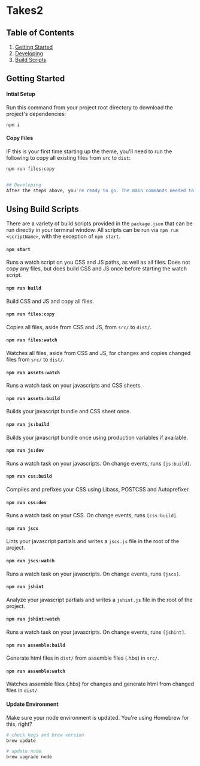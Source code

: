 # Takes2

## Table of Contents
1. [Getting Started](#getting-started)
2. [Developing](#developing)
2. [Build Scripts](#using-build-scripts)

## Getting Started

#### Intial Setup
Run this command from your project root directory to download the project's dependencies:
```
npm i
```

#### Copy Files
IF this is your first time starting up the theme, you'll need to run the following to copy all existing files from `src` to `dist`:
```bash
npm run files:copy


## Developing
After the steps above, you're ready to go. The main commands needed to generate the `dist/` are `npm run build` and `npm run assemble:build` (in two seperate terminal tabs). For more specific tasks see [Build Scripts](#using-build-scripts) for more information.
```

## Using Build Scripts
There are a variety of build scripts provided in the `package.json` that can be run directly in your terminal window. All scripts can be run via `npm run <scriptName>`, with the exception of `npm start`.

#### `npm start`
Runs a watch script on you CSS and JS paths, as well as all files. Does not copy any files, but does build CSS and JS once before starting the watch script. 

#### `npm run build`
Build CSS and JS and copy all files.

#### `npm run files:copy`
Copies all files, aside from CSS and JS, from `src/` to `dist/`.

#### `npm run files:watch`
Watches all files, aside from CSS and JS, for changes and copies changed files from `src/` to `dist/`.

#### `npm run assets:watch`
Runs a watch task on your javascripts and CSS sheets.

#### `npm run assets:build`
Builds your javascript bundle and CSS sheet once.

#### `npm run js:build`
Builds your javascript bundle once using production variables if available.

#### `npm run js:dev`
Runs a watch task on your javascripts. On change events, runs `[js:build]`.

#### `npm run css:build`
Compiles and prefixes your CSS using Libass, POSTCSS and Autoprefixer.

#### `npm run css:dev`
Runs a watch task on your CSS. On change events, runs `[css:build]`.

#### `npm run jscs`
Lints your javascript partials and writes a `jscs.js` file in the root of the project.

#### `npm run jscs:watch`
Runs a watch task on your javascripts. On change events, runs `[jscs]`.

#### `npm run jshint`
Analyze your javascript partials and writes a `jshint.js` file in the root of the project.

#### `npm run jshint:watch`
Runs a watch task on your javascripts. On change events, runs `[jshint]`.

#### `npm run assemble:build`
Generate html files in `dist/` from assemble files (.hbs) in `src/`.

#### `npm run assemble:watch`
Watches assemble files (.hbs) for changes and generate html from changed files in `dist/`.

#### Update Environment
Make sure your node environment is updated. You're using Homebrew for this, right?

```bash
# check kegs and brew version
brew update 

# update node
brew upgrade node
```